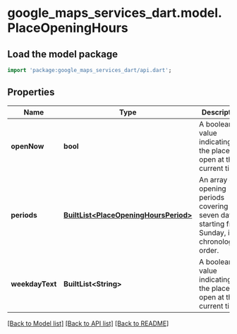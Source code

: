 # google_maps_services_dart.model.PlaceOpeningHours

## Load the model package
```dart
import 'package:google_maps_services_dart/api.dart';
```

## Properties
Name | Type | Description | Notes
------------ | ------------- | ------------- | -------------
**openNow** | **bool** | A boolean value indicating if the place is open at the current time. | [optional] 
**periods** | [**BuiltList&lt;PlaceOpeningHoursPeriod&gt;**](PlaceOpeningHoursPeriod.md) | An array of opening periods covering seven days, starting from Sunday, in chronological order.  | [optional] 
**weekdayText** | **BuiltList&lt;String&gt;** | A boolean value indicating if the place is open at the current time. | [optional] 

[[Back to Model list]](../README.md#documentation-for-models) [[Back to API list]](../README.md#documentation-for-api-endpoints) [[Back to README]](../README.md)



